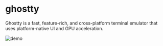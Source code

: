 # ghostty

Ghostty is a fast, feature-rich, and cross-platform terminal emulator that uses
platform-native UI and GPU acceleration.

![demo](https://miro.medium.com/v2/resize:fit:786/format:webp/0*0SXEOoelzGvwzY_2)
